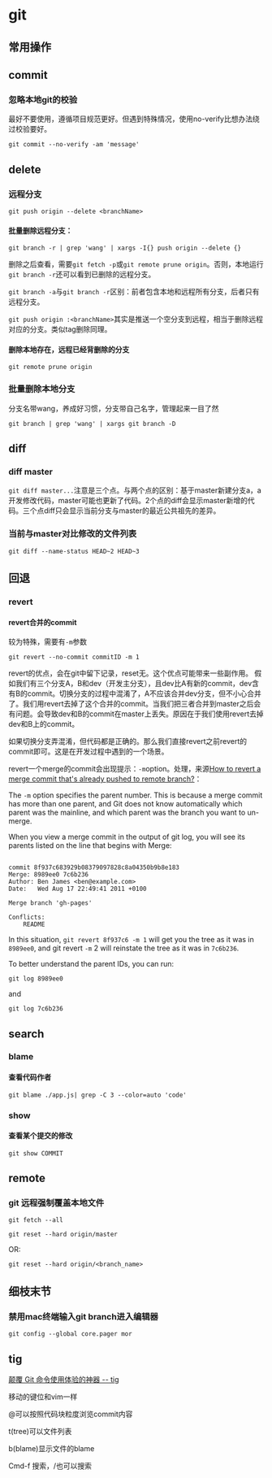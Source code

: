 # git

## 常用操作

## commit

### 忽略本地git的校验

最好不要使用，遵循项目规范更好。但遇到特殊情况，使用no-verify比想办法绕过校验要好。

`git commit --no-verify -am 'message'`

## delete

### 远程分支

`git push origin --delete <branchName>`

#### 批量删除远程分支：

`git branch -r | grep 'wang' | xargs -I{} push origin --delete {}`

删除之后查看，需要`git fetch -p`或`git remote prune origin`。否则，本地运行`git branch -r`还可以看到已删除的远程分支。

`git branch -a`与`git branch -r`区别：前者包含本地和远程所有分支，后者只有远程分支。

`git push origin :<branchName>`其实是推送一个空分支到远程，相当于删除远程对应的分支。类似tag删除同理。

#### 删除本地存在，远程已经背删除的分支

`git remote prune origin`

### 批量删除本地分支

分支名带wang，养成好习惯，分支带自己名字，管理起来一目了然

`git branch | grep 'wang' | xargs git branch -D`

## diff

### diff master

`git diff
master...`注意是三个点。与两个点的区别：基于master新建分支a，a开发修改代码，master可能也更新了代码。2个点的diff会显示master新增的代码。三个点diff只会显示当前分支与master的最近公共祖先的差异。

### 当前与master对比修改的文件列表

`git diff --name-status HEAD~2 HEAD~3`

## 回退

### revert

#### revert合并的commit

较为特殊，需要有`-m`参数

`git revert --no-commit commitID -m 1`

revert的优点，会在git中留下记录，reset无。这个优点可能带来一些副作用。
假如我们有三个分支A，B和dev（开发主分支），且dev比A有新的commit，dev含有B的commit。切换分支的过程中混淆了，A不应该合并dev分支，但不小心合并了。我们用revert去掉了这个合并的commit。当我们把三者合并到master之后会有问题。会导致dev和B的commit在master上丢失。原因在于我们使用revert去掉dev和B上的commit。

如果切换分支弄混淆，但代码都是正确的。那么我们直接revert之前revert的commit即可。这是在开发过程中遇到的一个场景。

revert一个merge的commit会出现提示：`-m`option。处理，来源[How to revert a merge commit that's already pushed to remote branch?](https://stackoverflow.com/questions/7099833/how-to-revert-a-merge-commit-thats-already-pushed-to-remote-branch)：

The `-m` option specifies the parent number. This is because a merge commit has more than one parent, and Git does not know automatically which parent was the mainline, and which parent was the branch you want to un-merge.

When you view a merge commit in the output of git log, you will see its parents listed on the line that begins with Merge:

```` shell

commit 8f937c683929b08379097828c8a04350b9b8e183
Merge: 8989ee0 7c6b236
Author: Ben James <ben@example.com>
Date:   Wed Aug 17 22:49:41 2011 +0100

Merge branch 'gh-pages'

Conflicts:
    README

````

In this situation, `git revert 8f937c6 -m 1` will get you the tree as it was in `8989ee0`, and git revert `-m` 2 will reinstate the tree as it was in `7c6b236`.

To better understand the parent IDs, you can run:

```` shell
git log 8989ee0
````
and

```` shell
git log 7c6b236
````

## search

### blame

#### 查看代码作者

`git blame ./app.js| grep -C 3 --color=auto 'code'`

### show

#### 查看某个提交的修改

`git show COMMIT`

## remote

### git 远程强制覆盖本地文件

`git fetch --all`

`git reset --hard origin/master`

OR:

`git reset --hard origin/<branch_name>`

## 细枝末节

### 禁用mac终端输入git branch进入编辑器

`git config --global core.pager mor`

## tig

[颠覆 Git 命令使用体验的神器 -- tig](https://www.jianshu.com/p/e4ca3030a9d5)

移动的键位和vim一样

@可以按照代码块粒度浏览commit内容

t(tree)可以文件列表

b(blame)显示文件的blame

Cmd-f 搜索，/也可以搜索
